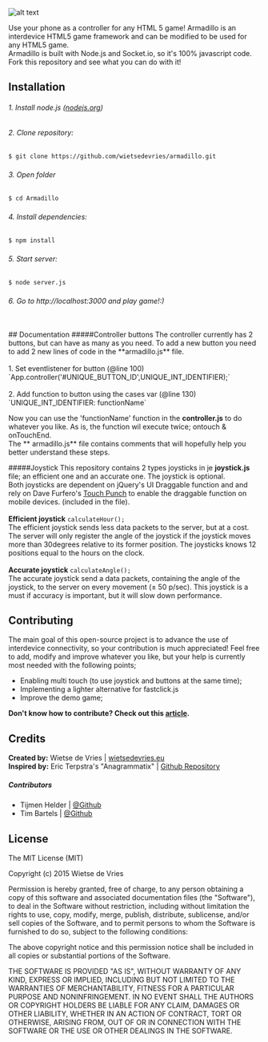 ![alt text](https://github.com/wietsedevries/armadillo/raw/master/public/assets/css/images/icon.png "Armadillo, interdevice HTML5 game framework")

Use your phone as a controller for any HTML 5 game!
Armadillo is an interdevice HTML5 game framework and can be modified to be used for any HTML5 game.
<br/>
Armadillo is built with Node.js and Socket.io, so it's 100% javascript code.
Fork this repository and see what you can do with it!

##  Installation
###### 1. Install node.js ([nodejs.org](http://nodejs.org))

###### 2. Clone repository:
```sh
$ git clone https://github.com/wietsedevries/armadillo.git
```
###### 3. Open folder
```sh
$ cd Armadillo
```
###### 4. Install dependencies:
```sh
$ npm install
```
###### 5. Start server:
```sh
$ node server.js
```
###### 6. Go to http://localhost:3000 and play game!:)
<br/>
## Documentation
#####Controller buttons
The controller currently has 2 buttons, but can have as many as you need. To add a new button you need to add 2 new lines of code in the **armadillo.js** file.<br/><br/>
1.  Set eventlistener for button (@line 100)<br/>
`App.controller('#UNIQUE_BUTTON_ID',UNIQUE_INT_IDENTIFIER);`<br/><br/>
2.  Add function to button using the cases var (@line 130)<br/>
 `UNIQUE_INT_IDENTIFIER: functionName`<br/>

Now you can use the 'functionName' function in the **controller.js** to do whatever you like. As is, the function wil execute twice; ontouch & onTouchEnd.<br/>
The ** armadillo.js** file contains comments that will hopefully help you better understand these steps.


#####Joystick
This repository contains 2 types joysticks in je **joystick.js** file; an efficient one and an accurate one. The joystick is optional.
<br/>Both joysticks are dependent on jQuery's UI Draggable function and and rely on Dave Furfero's [Touch Punch](http://touchpunch.furf.com/) to enable the draggable function on mobile devices. (included in the file). <br/><br/>
**Efficient joystick**  `calculateHour();` <br/>
The efficient joystick sends less data packets to the server, but at a cost. The server will only register the angle of the joystick if the joystick moves more than 30degrees relative to its former position. The joysticks knows 12 positions equal to the hours on the clock.<br/><br/>
**Accurate joystick** `calculateAngle();` <br/>
The accurate joystick send a data packets, containing the angle of the joystick, to the server on every movement (± 50 p/sec). This joystick is a must if accuracy is important, but it will slow down performance.



##  Contributing
The main goal of this open-source project is to advance the use of interdevice connectivity, so your contribution is much appreciated! Feel free to add, modify and improve whatever you like, but your help is currently most needed with the following points;
- Enabling multi touch (to use joystick and buttons at the same time);
- Implementing a lighter alternative for fastclick.js
- Improve the demo game;

**Don't know how to contribute? Check out this [article](https://guides.github.com/activities/contributing-to-open-source/).**

##  Credits
**Created by:** Wietse de Vries | [wietsedevries.eu](http://wietsedevries.eu) <br/>
**Inspired by:** Eric Terpstra's "Anagrammatix" | [Github Repository](https://github.com/ericterpstra/anagrammatix)
##### Contributors
- Tijmen Helder | [@Github](https://github.com/TijmenH)
- Tim Bartels | [@Github](https://github.com/timbartels)

##  License
The MIT License (MIT)

Copyright (c) 2015 Wietse de Vries

Permission is hereby granted, free of charge, to any person obtaining a copy
of this software and associated documentation files (the "Software"), to deal
in the Software without restriction, including without limitation the rights
to use, copy, modify, merge, publish, distribute, sublicense, and/or sell
copies of the Software, and to permit persons to whom the Software is
furnished to do so, subject to the following conditions:

The above copyright notice and this permission notice shall be included in all
copies or substantial portions of the Software.

THE SOFTWARE IS PROVIDED "AS IS", WITHOUT WARRANTY OF ANY KIND, EXPRESS OR
IMPLIED, INCLUDING BUT NOT LIMITED TO THE WARRANTIES OF MERCHANTABILITY,
FITNESS FOR A PARTICULAR PURPOSE AND NONINFRINGEMENT. IN NO EVENT SHALL THE
AUTHORS OR COPYRIGHT HOLDERS BE LIABLE FOR ANY CLAIM, DAMAGES OR OTHER
LIABILITY, WHETHER IN AN ACTION OF CONTRACT, TORT OR OTHERWISE, ARISING FROM,
OUT OF OR IN CONNECTION WITH THE SOFTWARE OR THE USE OR OTHER DEALINGS IN THE
SOFTWARE.
